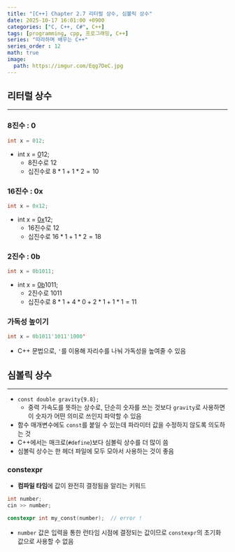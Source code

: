 ```yaml
---
title: "[C++] Chapter 2.7 리터럴 상수, 심볼릭 상수"
date: 2025-10-17 16:01:00 +0900
categories: ["C, C++, C#", C++]
tags: [programming, cpp, 프로그래밍, C++]
series: "따라하며 배우는 C++"
series_order : 12
math: true
image:
  path: https://imgur.com/Eqg7DeC.jpg
---
```


## 리터럴 상수

---

### 8진수 : 0

```cpp
int x = 012;
```

- int x = <u>0</u>12;
  - 8진수로 12
  - 십진수로 $8 * 1 + 1 * 2 = 10$

### 16진수 : 0x

```cpp
int x = 0x12;
```

- int x = <u>0x</u>12;
  - 16진수로 12
  - 십진수로 $16 * 1 + 1 * 2 = 18$

### 2진수 : 0b

```cpp
int x = 0b1011;
```

- int x = <u>0b</u>1011;
  - 2진수로 1011
  - 십진수로 $8 * 1 + 4 * 0 + 2 * 1 + 1 * 1 = 11$

### 가독성 높이기

```cpp
int x = 0b1011'1011'1000'
```

- C++ 문법으로, `'`를 이용해 자리수를 나눠 가독성을 높여줄 수 있음

## 심볼릭 상수

---

- `const double gravity{9.8};`
  - 중력 가속도를 뜻하는 상수로, 단순히 숫자를 쓰는 것보다 `gravity`로 사용하면 이 숫자가 어떤 의미로 쓰인지 파악할 수 있음
- 함수 매개변수에도 `const`를 붙일 수 있는데 파라미터 값을 수정하지 않도록 의도하는 것
- C++에서는 매크로(`#define`)보다 심볼릭 상수를 더 많이 씀
- 심볼릭 상수는 한 헤더 파일에 모두 모아서 사용하는 것이 좋음

### constexpr

- **컴파일 타임**에 값이 완전히 결정됨을 알리는 키워드

```cpp
int number;
cin >> number;

constexpr int my_const(number);  // error !
```

- `number` 값은 입력을 통한 런타임 시점에 결정되는 값이므로 `constexpr`의 초기화 값으로 사용할 수 없음
